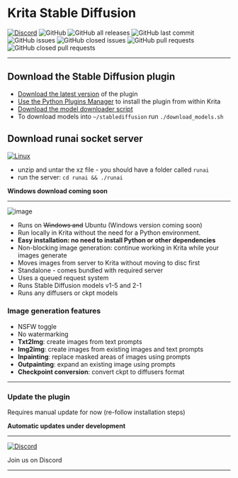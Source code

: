 # Krita Stable Diffusion

[![Discord](https://img.shields.io/discord/839511291466219541?color=5865F2&logo=discord&logoColor=white)](https://discord.gg/PUVDDCJ7gz)
![GitHub](https://img.shields.io/github/license/w4ffl35/krita_stable_diffusion)
![GitHub all releases](https://img.shields.io/github/downloads/w4ffl35/krita_stable_diffusion/total)
![GitHub last commit](https://img.shields.io/github/last-commit/w4ffl35/krita_stable_diffusion)
![GitHub issues](https://img.shields.io/github/issues/w4ffl35/krita_stable_diffusion)
![GitHub closed issues](https://img.shields.io/github/issues-closed/w4ffl35/krita_stable_diffusion)
![GitHub pull requests](https://img.shields.io/github/issues-pr/w4ffl35/krita_stable_diffusion)
![GitHub closed pull requests](https://img.shields.io/github/issues-pr-closed/w4ffl35/krita_stable_diffusion)

---

## Download the Stable Diffusion plugin

- [Download the latest version](https://github.com/w4ffl35/krita_stable_diffusion/releases/download/1.0.0/krita_stable_diffusion.zip) of the plugin
- [Use the Python Plugins Manager](https://docs.krita.org/en/user_manual/python_scripting/install_custom_python_plugin.html) to install the plugin from within Krita
- [Download the model downloader script](https://github.com/w4ffl35/krita_stable_diffusion/releases/download/1.0.0/download_models.sh)
- To download models into `~/stablediffusion` run `./download_models.sh`

## Download runai socket server

[![Linux](https://img.shields.io/static/v1?label=Download&message=Download&color=00aa00&style=for-the-badge&logo=linux&logoColor=white&link=)](https://github.com/w4ffl35/run-ai-socket-server/releases/download/v1.0.0/runai.tar.xz)

- unzip and untar the xz file - you should have a folder called `runai`
- run the server: `cd runai && ./runai`

**Windows download coming soon**

---

![image](https://user-images.githubusercontent.com/25737761/210693732-004dc2f7-d496-4ad2-8c27-c74a28459901.png)

- Runs on ~~Windows and~~ Ubuntu (Windows version coming soon)
- Run locally in Krita without the need for a Python environment.
- **Easy installation: no need to install Python or other dependencies**
- Non-blocking image generation: continue working in Krita while your images generate
- Moves images from server to Krita without moving to disc first
- Standalone - comes bundled with required server
- Uses a queued request system
- Runs Stable Diffusion models v1-5 and 2-1
- Runs any diffusers or ckpt models

### Image generation features
- NSFW toggle
- No watermarking
- **Txt2Img**: create images from text prompts
- **Img2img**: create images from existing images and text prompts
- **Inpainting**: replace masked areas of images using prompts
- **Outpainting**: expand an existing image using prompts
- **Checkpoint conversion**: convert ckpt to diffusers format

---

### Update the plugin

Requires manual update for now (re-follow installation steps)

**Automatic updates under development**

---

[![Discord](https://img.shields.io/discord/839511291466219541?color=5865F2&logo=discord&logoColor=white&style=for-the-badge)](https://discord.gg/PUVDDCJ7gz)

Join us on Discord

---
